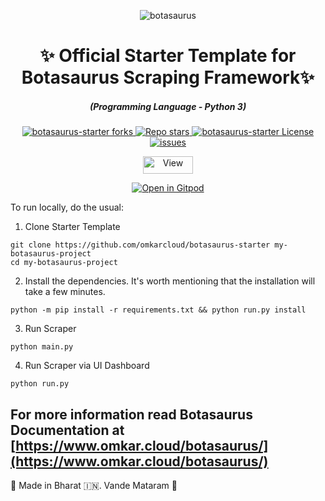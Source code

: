 <p align="center">
  <img src="https://raw.githubusercontent.com/omkarcloud/botasaurus/master/images/mascot.png" alt="botasaurus" />
</p>
  <div align="center" style="margin-top: 0;">
  <h1>✨ Official Starter Template for Botasaurus Scraping Framework✨</h1>
</div>
<em>
  <h5 align="center">(Programming Language - Python 3)</h5>
</em>
<p align="center">
  <a href="#">
    <img alt="botasaurus-starter forks" src="https://img.shields.io/github/forks/omkarcloud/botasaurus-starter?style=for-the-badge" />
  </a>
  <a href="#">
    <img alt="Repo stars" src="https://img.shields.io/github/stars/omkarcloud/botasaurus-starter?style=for-the-badge&color=yellow" />
  </a>
  <a href="#">
    <img alt="botasaurus-starter License" src="https://img.shields.io/github/license/omkarcloud/botasaurus-starter?color=orange&style=for-the-badge" />
  </a>
  <a href="https://github.com/omkarcloud/botasaurus-starter/issues">
    <img alt="issues" src="https://img.shields.io/github/issues/omkarcloud/botasaurus-starter?color=purple&style=for-the-badge" />
  </a>
</p>
<p align="center">
  <img src="https://views.whatilearened.today/views/github/omkarcloud/botasaurus-starter.svg" width="80px" height="28px" alt="View" />
</p>


<p align="center">
  <a href="https://gitpod.io/#https://github.com/omkarcloud/botasaurus-starter">
    <img alt="Open in Gitpod" src="https://gitpod.io/button/open-in-gitpod.svg" />
  </a>
</p>


To run locally, do the usual:
1. Clone Starter Template
```
git clone https://github.com/omkarcloud/botasaurus-starter my-botasaurus-project
cd my-botasaurus-project
```

2. Install the dependencies. It's worth mentioning that the installation will take a few minutes.
```
python -m pip install -r requirements.txt && python run.py install
```

3. Run Scraper
```
python main.py
```

4. Run Scraper via UI Dashboard 
```
python run.py
```

For more information read Botasaurus Documentation at [https://www.omkar.cloud/botasaurus/](https://www.omkar.cloud/botasaurus/) 
---

🙏 Made in Bharat 🇮🇳. Vande Mataram 🙏
